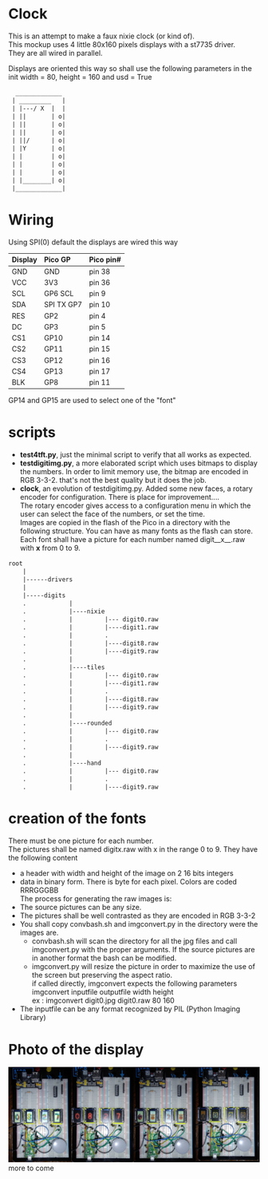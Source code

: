 # Clock

This is an attempt to make a faux nixie clock (or kind of).  
This mockup uses 4 little 80x160 pixels displays with a st7735 driver.  
They are all wired in parallel.

 Displays are oriented this way so shall use the following parameters in the init
  width = 80, height = 160 and usd = True
```
  _____________
 | _________   |
 | |---/ X  |  |
 | ||       | o|
 | ||       | o|
 | ||       | o|
 | ||/      | o|
 | |Y       | o|
 | |        | o|
 | |        | o|
 | |        | o|
 | |________| o|
 |_____________|
```

# Wiring

 Using SPI(0) default the displays are wired this way  

| Display | Pico GP    | Pico pin# |
| :--- | :--- | :--- |
|   GND   | GND        | pin 38    | 
|   VCC   | 3V3        | pin 36    |
|   SCL   | GP6 SCL    | pin 9     | 
|   SDA   | SPI TX GP7 | pin 10    | 
|   RES   | GP2        | pin 4     | 
|    DC   | GP3        | pin 5     | 
|   CS1   | GP10       | pin 14    | 
|   CS2   | GP11       | pin 15    | 
|   CS3   | GP12       | pin 16    | 
|   CS4   | GP13       | pin 17    | 
|   BLK   | GP8        | pin 11    |

GP14 and GP15 are used to select one of the "font"


# scripts
* **test4tft.py**, just the minimal script to verify that all works as expected.  
* **testdigitimg.py**, a more elaborated script which uses bitmaps to display the numbers. In order to limit memory use, the bitmap are encoded in RGB 3-3-2. that's not the best quality but it does the job.  
* **clock**, an evolution of testdigitimg.py. Added some new faces, a rotary encoder for configuration. There is place for improvement....  
The rotary encoder gives access to a configuration menu in which the user can select the face of the numbers, or set the time.  
Images are copied in the flash of the Pico in a directory with the following structure. You can have as many fonts as the flash can store. Each font shall have a picture for each number named digit__x__.raw with __x__ from 0 to 9.  
```
root
    |
    |------drivers 
    |
    |-----digits
    .            |
    .            |----nixie
    .            |         |--- digit0.raw
    .            |         |----digit1.raw
    .            |         .
    .            |         |----digit8.raw
    .            |         |----digit9.raw
    .            |
    .            |----tiles
    .            |         |--- digit0.raw
    .            |         |----digit1.raw
    .            |         .
    .            |         |----digit8.raw
    .            |         |----digit9.raw
    .            |
    .            |----rounded
    .            |         |--- digit0.raw
    .            |         .
    .            |         |----digit9.raw
    .            |
    .            |----hand
    .            |         |--- digit0.raw
    .            |         .
    .            |         |----digit9.raw
```

# creation of the fonts

There must be one picture for each number.  
The pictures shall be named digitx.raw with x in the range 0 to 9. They have the following content  
* a header with width and height of the image on 2 16 bits integers
* data in binary form. There is byte for each pixel. Colors are coded RRRGGGBB  
The process for generating the raw images is:  
* The source pictures can be any size.  
* The pictures shall be well contrasted as they are encoded in RGB 3-3-2
* You shall copy convbash.sh and imgconvert.py in the directory were the images are.  
  * convbash.sh will scan the directory for all the jpg files and call imgconvert.py with the proper arguments. If the source pictures are in another format the bash can be modified.  
  * imgconvert.py will resize the picture in order to maximize the use of the screen but preserving the aspect ratio.  
if called directly, imgconvert expects the following parameters  
imgconvert inputfile outputfile width height  
ex : imgconvert digit0.jpg digit0.raw 80 160  
* The inputfile can be any format recognized by PIL (Python Imaging Library)  

# Photo of the display
![piture of some faces](clockfaces2.jpg)  
more to come
